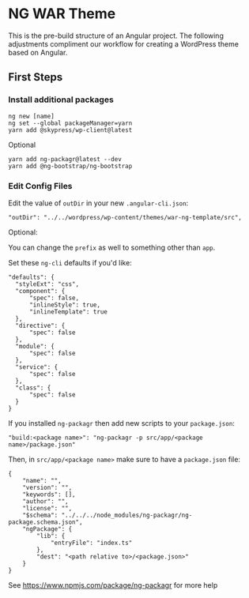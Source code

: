 # NG WAR Theme
This is the pre-build structure of an Angular project. The following adjustments compliment our workflow for creating a WordPress theme based on Angular.

## First Steps

### Install additional packages

```
ng new [name]
ng set --global packageManager=yarn
yarn add @skypress/wp-client@latest
```

Optional

```
yarn add ng-packagr@latest --dev
yarn add @ng-bootstrap/ng-bootstrap
```

### Edit Config Files

Edit the value of `outDir` in your new `.angular-cli.json`:

```
"outDir": "../../wordpress/wp-content/themes/war-ng-template/src",
```

Optional:   

You can change the `prefix` as well to something other than `app`.

Set these `ng-cli` defaults if you'd like:

```
"defaults": {
  "styleExt": "css",
  "component": {
	  "spec": false,
	  "inlineStyle": true,
	  "inlineTemplate": true
  },
  "directive": {
	  "spec": false
  },
  "module": {
	  "spec": false
  },
  "service": {
	  "spec": false
  },
  "class": {
	  "spec": false
  }
}
```

If you installed `ng-packagr` then add new scripts to your `package.json`:

```
"build:<package name>": "ng-packagr -p src/app/<package name>/package.json"
```

Then, in `src/app/<package name>` make sure to have a `package.json` file:

```
{
	"name": "",
	"version": "",
	"keywords": [],
	"author": "",
	"license": "",
	"$schema": "../../../node_modules/ng-packagr/ng-package.schema.json",
	"ngPackage": {
		"lib": {
			"entryFile": "index.ts"
		},
		"dest": "<path relative to>/<package.json>"
	}
}
```

See https://www.npmjs.com/package/ng-packagr for more help
